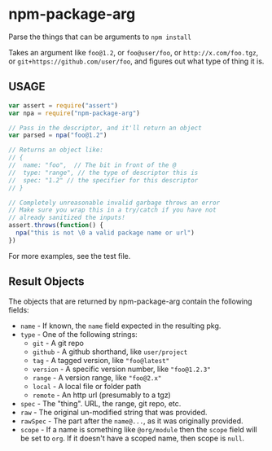 # npm-package-arg

Parse the things that can be arguments to `npm install`

Takes an argument like `foo@1.2`, or `foo@user/foo`, or
`http://x.com/foo.tgz`, or `git+https://github.com/user/foo`, and
figures out what type of thing it is.






















<extoc></extoc>

## USAGE

```javascript
var assert = require("assert")
var npa = require("npm-package-arg")

// Pass in the descriptor, and it'll return an object
var parsed = npa("foo@1.2")

// Returns an object like:
// {
//  name: "foo",  // The bit in front of the @
//  type: "range", // the type of descriptor this is
//  spec: "1.2" // the specifier for this descriptor
// }

// Completely unreasonable invalid garbage throws an error
// Make sure you wrap this in a try/catch if you have not
// already sanitized the inputs!
assert.throws(function() {
  npa("this is not \0 a valid package name or url")
})
```

For more examples, see the test file.

## Result Objects

The objects that are returned by npm-package-arg contain the following
fields:

* `name` - If known, the `name` field expected in the resulting pkg.
* `type` - One of the following strings:
  * `git` - A git repo
  * `github` - A github shorthand, like `user/project`
  * `tag` - A tagged version, like `"foo@latest"`
  * `version` - A specific version number, like `"foo@1.2.3"`
  * `range` - A version range, like `"foo@2.x"`
  * `local` - A local file or folder path
  * `remote` - An http url (presumably to a tgz)
* `spec` - The "thing".  URL, the range, git repo, etc.
* `raw` - The original un-modified string that was provided.
* `rawSpec` - The part after the `name@...`, as it was originally
  provided.
* `scope` - If a name is something like `@org/module` then the `scope`
  field will be set to `org`.  If it doesn't have a scoped name, then
  scope is `null`.
